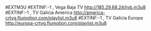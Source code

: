 #EXTM3U 
#EXTINF:-1 , Vega Baja TV http://185.29.68.24/tvb.m3u8 
#EXTINF:-1 , TV Galicia America http://america-crtvg.flumotion.com/playlist.m3u8 
#EXTINF:-1 , TV Galicia Europa http://europa-crtvg.flumotion.com/playlist.m3u8 
